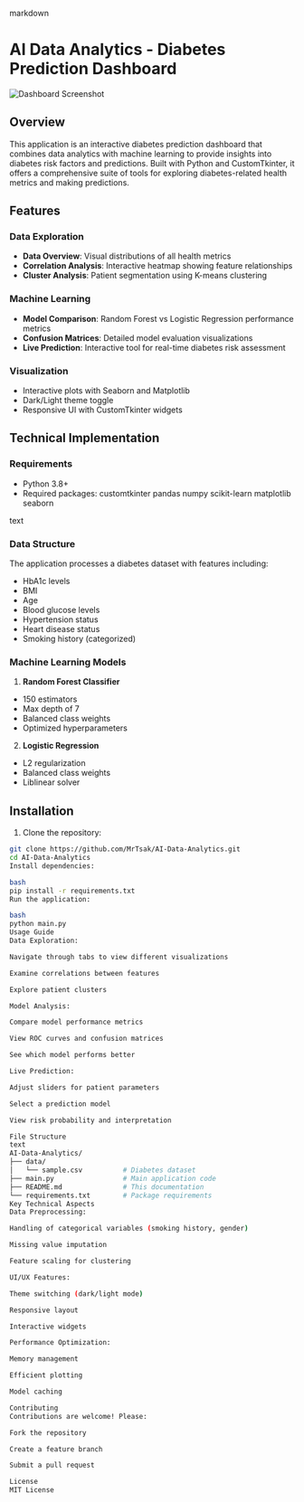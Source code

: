 markdown
# AI Data Analytics - Diabetes Prediction Dashboard

![Dashboard Screenshot](screenshot.png)

## Overview

This application is an interactive diabetes prediction dashboard that combines data analytics with machine learning to provide insights into diabetes risk factors and predictions. Built with Python and CustomTkinter, it offers a comprehensive suite of tools for exploring diabetes-related health metrics and making predictions.

## Features

### Data Exploration
- **Data Overview**: Visual distributions of all health metrics
- **Correlation Analysis**: Interactive heatmap showing feature relationships
- **Cluster Analysis**: Patient segmentation using K-means clustering

### Machine Learning
- **Model Comparison**: Random Forest vs Logistic Regression performance metrics
- **Confusion Matrices**: Detailed model evaluation visualizations
- **Live Prediction**: Interactive tool for real-time diabetes risk assessment

### Visualization
- Interactive plots with Seaborn and Matplotlib
- Dark/Light theme toggle
- Responsive UI with CustomTkinter widgets

## Technical Implementation

### Requirements
- Python 3.8+
- Required packages:
customtkinter
pandas
numpy
scikit-learn
matplotlib
seaborn

text

### Data Structure
The application processes a diabetes dataset with features including:
- HbA1c levels
- BMI
- Age
- Blood glucose levels
- Hypertension status
- Heart disease status
- Smoking history (categorized)

### Machine Learning Models
1. **Random Forest Classifier**
 - 150 estimators
 - Max depth of 7
 - Balanced class weights
 - Optimized hyperparameters

2. **Logistic Regression**
 - L2 regularization
 - Balanced class weights
 - Liblinear solver

## Installation

1. Clone the repository:
 ```bash
 git clone https://github.com/MrTsak/AI-Data-Analytics.git
 cd AI-Data-Analytics
Install dependencies:

bash
pip install -r requirements.txt
Run the application:

bash
python main.py
Usage Guide
Data Exploration:

Navigate through tabs to view different visualizations

Examine correlations between features

Explore patient clusters

Model Analysis:

Compare model performance metrics

View ROC curves and confusion matrices

See which model performs better

Live Prediction:

Adjust sliders for patient parameters

Select a prediction model

View risk probability and interpretation

File Structure
text
AI-Data-Analytics/
├── data/
│   └── sample.csv          # Diabetes dataset
├── main.py                 # Main application code
├── README.md               # This documentation
└── requirements.txt        # Package requirements
Key Technical Aspects
Data Preprocessing:

Handling of categorical variables (smoking history, gender)

Missing value imputation

Feature scaling for clustering

UI/UX Features:

Theme switching (dark/light mode)

Responsive layout

Interactive widgets

Performance Optimization:

Memory management

Efficient plotting

Model caching

Contributing
Contributions are welcome! Please:

Fork the repository

Create a feature branch

Submit a pull request

License
MIT License